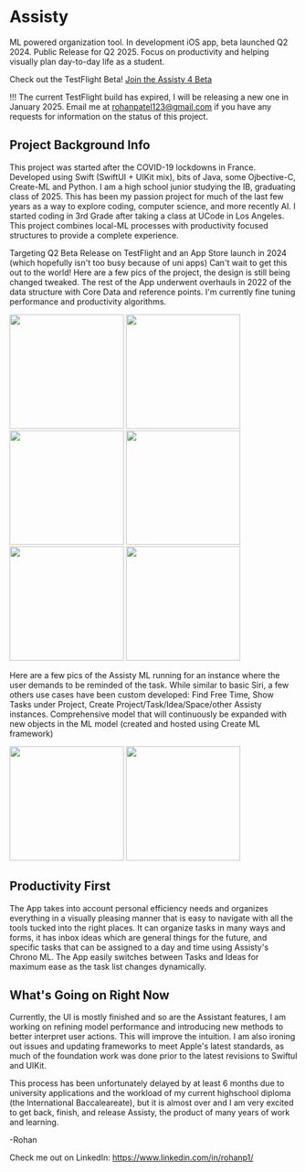 # Assisty
ML powered organization tool. In development iOS app, beta launched Q2 2024. Public Release for Q2 2025. Focus on productivity and helping visually plan day-to-day life as a student.

Check out the TestFlight Beta! <a href="https://testflight.apple.com/join/grjyECa8"> Join the Assisty 4 Beta </a>

!!! The current TestFlight build has expired, I will be releasing a new one in January 2025. Email me at rohanpatel123@gmail.com if you have any requests for information on the status of this project. 

## Project Background Info
This project was started after the COVID-19 lockdowns in France. Developed using Swift (SwiftUI + UIKit mix), bits of Java, some Ojbective-C, Create-ML and Python. I am a high school junior studying the IB, graduating class of 2025. This has been my passion project for much of the last few years as a way to explore coding, computer science, and more recently AI. I started coding in 3rd Grade after taking a class at UCode in Los Angeles. This project combines local-ML processes with productivity focused structures to provide a complete experience. 

Targeting Q2 Beta Release on TestFlight and an App Store launch in 2024 (which hopefully isn't too busy because of uni apps) Can't wait to get this out to the world! Here are a few pics of the project, the design is still being changed tweaked. The rest of the App underwent overhauls in 2022 of the data structure with Core Data and reference points. I'm currently fine tuning performance and productivity algorithms. 

<img src="https://github.com/techrcoder/Assisty/assets/81099468/4dabb21d-0a1a-46ad-9ab0-93cabeced381"  width="200"  >

<img src="https://github.com/techrcoder/Assisty/assets/81099468/d5b63d4d-9859-4917-ac40-efa35fa2ef99"  width="200" >

<img src="https://github.com/techrcoder/Assisty/assets/81099468/b4b34310-7b46-43b8-9f3c-b548ee4365d6"  width="200" >

<img src="https://github.com/techrcoder/Assisty/assets/81099468/3c28dee2-2763-490a-b406-e9192505e35b"  width="200" >

<img src="https://github.com/techrcoder/Assisty/assets/81099468/d23a0b2b-7b0e-42ff-88bf-f0ea4458b3cb"  width="200" >

<img src="https://github.com/techrcoder/Assisty/assets/81099468/0ec4894d-41e0-4e95-8faf-ac9182af9517"  width="200" >

Here are a few pics of the Assisty ML running for an instance where the user demands to be reminded of the task. While similar to basic Siri, a few others use cases have been custom developed: Find Free Time, Show Tasks under Project, Create Project/Task/Idea/Space/other Assisty instances. Comprehensive model that will continuously be expanded with new objects in the ML model (created and hosted using Create ML framework)

<img src="https://github.com/techrcoder/Assisty/assets/81099468/47b307fe-1d63-410d-a1f6-3b34a27f8e89" width="200">

<img src="https://github.com/techrcoder/Assisty/assets/81099468/c37d68f6-5958-4945-ba0d-0808707dc311" width="200">

## Productivity First
The App takes into account personal efficiency needs and organizes everything in a visually pleasing manner that is easy to navigate with all the tools tucked into the right places. It can organize tasks in many ways and forms, it has inbox ideas which are general things for the future, and specific tasks that can be assigned to a day and time using Assisty's Chrono ML. The App easily switches between Tasks and Ideas for maximum ease as the task list changes dynamically.

## What's Going on Right Now
Currently, the UI is mostly finished and so are the Assistant features, I am working on refining model performance and introducing new methods to better interpret user actions. This will improve the intuition. I am also ironing out issues and updating frameworks to meet Apple's latest standards, as much of the foundation work was done prior to the latest revisions to SwiftuI and UIKit. 

This process has been unfortunately delayed by at least 6 months due to university applications and the workload of my current highschool diploma (the International Baccaleareate), but it is almost over and I am very excited to get back, finish, and release Assisty, the product of many years of work and learning. 

-Rohan

Check me out on LinkedIn: https://www.linkedin.com/in/rohanp1/ 

